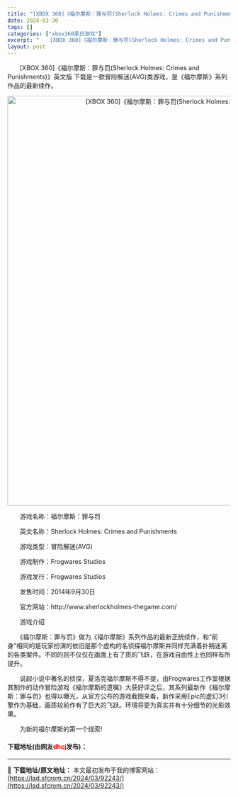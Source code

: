 ```yaml
---
title: "[XBOX 360]《福尔摩斯：罪与罚(Sherlock Holmes: Crimes and Punishments)》英文版 下载"
date: 2024-03-30
tags: []
categories: ["xbox360英日游戏"]
excerpt: "　　[XBOX 360]《福尔摩斯：罪与罚(Sherlock Holmes: Crimes and Punishments)》英文版 下载是一款冒险解迷(AVG)类游戏，是《福尔摩斯》系列作品的最新续作。 　　游戏名称：福尔摩斯：罪与罚 　　英文名称：Sherlock Holmes: Crimes &hellip;"
layout: post
---
```


 <p>　　[XBOX 360]《福尔摩斯：罪与罚(Sherlock Holmes: Crimes and Punishments)》英文版 下载是一款冒险解迷(AVG)类游戏，是《福尔摩斯》系列作品的最新续作。</p> <p align="center"><img align="" border="0" src="https://lad.sfcrom.cn/wp-content/uploads/2024/03/20240330_6607d25678109.webp" width="925" alt="[XBOX 360]《福尔摩斯：罪与罚(Sherlock Holmes: Crimes and Punishments)》英文版 下载" /></p> <p>　　游戏名称：福尔摩斯：罪与罚</p> <p>　　英文名称：Sherlock Holmes: Crimes and Punishments</p> <p>　　游戏类型：冒险解迷(AVG)</p> <p>　　游戏制作：Frogwares Studios</p> <p>　　游戏发行：Frogwares Studios</p> <p>　　发售时间：2014年9月30日</p> <p>　　官方网站：http://www.sherlockholmes-thegame.com/</p> <p>　　游戏介绍</p> <p>　　《福尔摩斯：罪与罚》做为《福尔摩斯》系列作品的最新正统续作，和&ldquo;前身&rdquo;相同的是玩家扮演的依旧是那个虚构的名侦探福尔摩斯并同样充满着扑朔迷离的各类案件。不同的则不仅仅在画面上有了质的飞跃，在游戏自由性上也同样有所提升。</p> <p>　　说起小说中著名的侦探，夏洛克福尔摩斯不得不提，由Frogwares工作室根据其制作的动作冒险游戏《福尔摩斯的遗嘱》大获好评之后，其系列最新作《福尔摩斯：罪与罚》也得以曝光，从官方公布的游戏截图来看，新作采用Epic的虚幻3引擎作为基础，画质较前作有了巨大的飞跃。环境将更为真实并有十分细节的光影效果。</p> <p>　　为新的福尔摩斯的第一个线索!</p> <p><h4>下载地址(由网友<font color="red">dhcj</font>发布)：</h4></p> 

---
📖 **下载地址/原文地址：** 本文最初发布于我的博客网站：[https://lad.sfcrom.cn/2024/03/92243/](https://lad.sfcrom.cn/2024/03/92243/)
